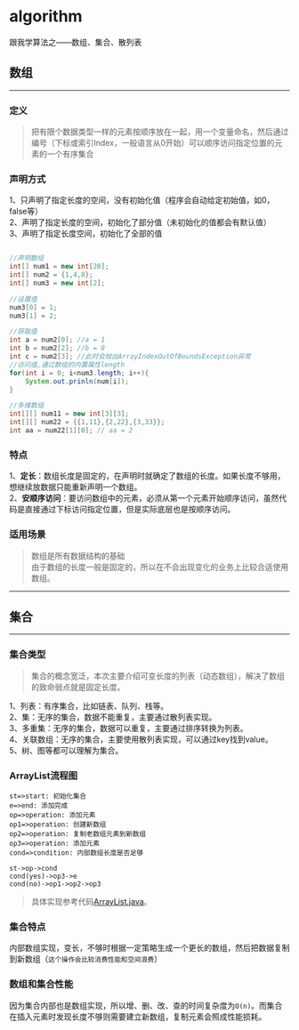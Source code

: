 # algorithm
跟我学算法之——数组、集合、散列表
## 数组
-------------------

### 定义
>把有限个数据类型一样的元素按顺序放在一起，用一个变量命名，然后通过编号（下标或索引Index，一般语言从0开始）可以顺序访问指定位置的元素的一个有序集合

### 声明方式
1、只声明了指定长度的空间，没有初始化值（程序会自动给定初始值，如0，false等）<br>
2、声明了指定长度的空间，初始化了部分值（未初始化的值都会有默认值）<br>
3、声明了指定长度空间，初始化了全部的值<br>

``` java

//声明数组
int[] num1 = new int[20];
int[] num2 = {1,4,8};
int[] num3 = new int[2];

//设置值
num3[0] = 1;
num3[1] = 2;

//获取值
int a = num2[0]; //a = 1
int b = num2[2]; //b = 8
int c = num2[3]; //此时会抛出ArrayIndexOutOfBoundsException异常
//访问值,通过数组的内置属性length
for(int i = 0; i<num3.length; i++){
	System.out.prinln(num[i]);
}

//多维数组
int[][] num11 = new int[3][3];
int[][] num22 = {{1,11},{2,22},{3,33}};
int aa = num22[1][0]; // aa = 2

``` 

### 特点
1、**定长**：数组长度是固定的，在声明时就确定了数组的长度。如果长度不够用，想继续放数据只能重新声明一个数组。<br>
2、**安顺序访问**：要访问数组中的元素，必须从第一个元素开始顺序访问，虽然代码是直接通过下标访问指定位置，但是实际底层也是按顺序访问。<br>

### 适用场景
>数组是所有数据结构的基础<br>
由于数组的长度一般是固定的，所以在不会出现变化的业务上比较合适使用数组。<br>

-------------------
## 集合
-------------------

### 集合类型
>集合的概念宽泛，本次主要介绍可变长度的列表（动态数组），解决了数组的致命弱点就是固定长度。<br>

1、列表：有序集合，比如链表、队列、栈等。<br>
2、集：无序的集合，数据不能重复，主要通过散列表实现。<br>
3、多重集：无序的集合，数据可以重复，主要通过排序转换为列表。<br>
4、关联数组：无序的集合，主要使用散列表实现，可以通过key找到value。<br>
5、树、图等都可以理解为集合。

### ArrayList流程图

```flow
st=>start: 初始化集合
e=>end: 添加完成
op=>operation: 添加元素
op1=>operation: 创建新数组
op2=>operation: 复制老数组元素到新数组
op3=>operation: 添加元素
cond=>condition: 内部数组长度是否足够

st->op->cond
cond(yes)->op3->e
cond(no)->op1->op2->op3
```
>具体实现参考代码[ArrayList.java](https://github.com/andylau-55/algorithm/blob/master/1-数组、集合、散列表/ArrayList.java)。<br>

### 集合特点
内部数组实现，变长，不够时根据一定策略生成一个更长的数组，然后把数据复制到新数组（`这个操作会比较消费性能和空间浪费`）

### 数组和集合性能
因为集合内部也是数组实现，所以增、删、改、查的时间复杂度为`O(n)`。而集合在插入元素时发现长度不够则需要建立新数组，复制元素会照成性能损耗。
